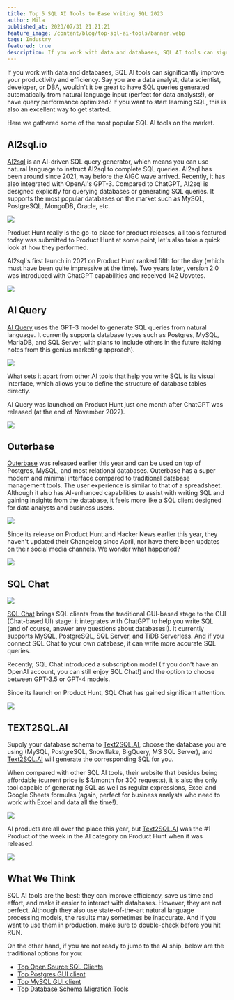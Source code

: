 ```yaml
---
title: Top 5 SQL AI Tools to Ease Writing SQL 2023
author: Mila
published_at: 2023/07/31 21:21:21
feature_image: /content/blog/top-sql-ai-tools/banner.webp
tags: Industry
featured: true
description: If you work with data and databases, SQL AI tools can significantly improve your productivity and efficiency; if you want to start learning SQL, this is also an excellent way to get started.
---
```


If you work with data and databases, SQL AI tools can significantly improve your productivity and efficiency. Say you are a data analyst, data scientist, developer, or DBA, wouldn't it be great to have SQL queries generated automatically from natural language input (perfect for data analysts!), or have query performance optimized? If you want to start learning SQL, this is also an excellent way to get started.

Here we gathered some of the most popular SQL AI tools on the market.

## AI2sql.io

[AI2sql](https://www.ai2sql.io/) is an AI-driven SQL query generator, which means you can use natural language to instruct AI2sql to complete SQL queries. AI2sql has been around since 2021, way before the AIGC wave arrived. Recently, it has also integrated with OpenAI's GPT-3. Compared to ChatGPT, AI2sql is designed explicitly for querying databases or generating SQL queries. It supports the most popular databases on the market such as MySQL, PostgreSQL, MongoDB, Oracle, etc.

![](/content/blog/top-sql-ai-tools/ai2sql.webp)

Product Hunt really is the go-to place for product releases, all tools featured today was submitted to Product Hunt at some point, let's also take a quick look at how they performed.

AI2sql's first launch in 2021 on Product Hunt ranked fifth for the day (which must have been quite impressive at the time). Two years later, version 2.0 was introduced with ChatGPT capabilities and received 142 Upvotes.

![](/content/blog/top-sql-ai-tools/ai2sql-ph.webp)

## AI Query

[AI Query](https://aiquery.co/) uses the GPT-3 model to generate SQL queries from natural language. It currently supports database types such as Postgres, MySQL, MariaDB, and SQL Server, with plans to include others in the future (taking notes from this genius marketing approach).

![](/content/blog/top-sql-ai-tools/aiquery.webp)

What sets it apart from other AI tools that help you write SQL is its visual interface, which allows you to define the structure of database tables directly.

AI Query was launched on Product Hunt just one month after ChatGPT was released (at the end of November 2022).

![](/content/blog/top-sql-ai-tools/aiquery-ph.webp)

## Outerbase

[Outerbase](https://outerbase.com/) was released earlier this year and can be used on top of Postgres, MySQL, and most relational databases. Outerbase has a super modern and minimal interface compared to traditional database management tools. The user experience is similar to that of a spreadsheet. Although it also has AI-enhanced capabilities to assist with writing SQL and gaining insights from the database, it feels more like a SQL client designed for data analysts and business users.

![](/content/blog/top-sql-ai-tools/outerbase.webp)

Since its release on Product Hunt and Hacker News earlier this year, they haven't updated their Changelog since April, nor have there been updates on their social media channels. We wonder what happened?

![](/content/blog/top-sql-ai-tools/outerbase-ph.webp)

## SQL Chat

![](/content/blog/top-sql-ai-tools/sqlchat.webp)

[SQL Chat](https://www.sqlchat.ai/) brings SQL clients from the traditional GUI-based stage to the CUI (Chat-based UI) stage: it integrates with ChatGPT to help you write SQL (and of course, answer any questions about databases!). It currently supports MySQL, PostgreSQL, SQL Server, and TiDB Serverless. And if you connect SQL Chat to your own database, it can write more accurate SQL queries.

Recently, SQL Chat introduced a subscription model (If you don't have an OpenAI account, you can still enjoy SQL Chat!) and the option to choose between GPT-3.5 or GPT-4 models.

Since its launch on Product Hunt, SQL Chat has gained significant attention.

![](/content/blog/top-sql-ai-tools/sqlchat-ph.webp)

## TEXT2SQL.AI

Supply your database schema to [Text2SQL.AI](https://www.text2sql.ai/), choose the database you are using (MySQL, PostgreSQL, Snowflake, BigQuery, MS SQL Server), and [Text2SQL.AI](http://Text2SQL.AI) will generate the corresponding SQL for you.

When compared with other SQL AI tools, their website that besides being affordable (current price is $4/month for 300 requests), it is also the only tool capable of generating SQL as well as regular expressions, Excel and Google Sheets formulas (again, perfect for business analysts who need to work with Excel and data all the time!).

![](/content/blog/top-sql-ai-tools/text2sql.webp)

AI products are all over the place this year, but [Text2SQL.AI](http://Text2SQL.AI) was the #1 Product of the week in the AI category on Product Hunt when it was released.

![](/content/blog/top-sql-ai-tools/text2sql-ph.webp)

## What We Think

SQL AI tools are the best: they can improve efficiency, save us time and effort, and make it easier to interact with databases. However, they are not perfect. Although they also use state-of-the-art natural language processing models, the results may sometimes be inaccurate. And if you want to use them in production, make sure to double-check before you hit RUN.

On the other hand, if you are not ready to jump to the AI ship, below are the traditional options for you:

- [Top Open Source SQL Clients](/blog/top-open-source-sql-clients)
- [Top Postgres GUI client](/blog/top-postgres-gui-client)
- [Top MySQL GUI client](/blog/top-mysql-gui-client)
- [Top Database Schema Migration Tools](/blog/top-database-schema-change-tool-evolution)
